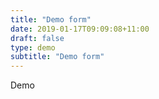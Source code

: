 ```yaml
---
title: "Demo form"
date: 2019-01-17T09:09:08+11:00
draft: false
type: demo
subtitle: "Demo form"
---
```


Demo